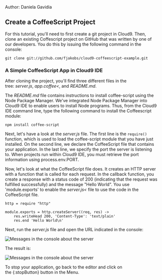 Author: Daniela Gavidia

## Create a CoffeeScript Project

For this tutorial, you'll need to first create a git project in Cloud9. Then, clone an existing Coffescript project on GitHub that was written by one of our developers. You do this by issuing the following command in the console:

	git clone git://github.com/fjakobs/cloud9-coffeescript-example.git

### A Simple CoffeeScript App in Cloud9 IDE

After cloning the project, you'll find three different files in the tree: _server.js_, _app.coffee<_, and _README.md_.

The _README.md_ file contains instructions to install coffee-script using the Node Package Manager. We've integrated Node Package Manager into Cloud9 IDE to enable users to install Node programs. Thus, from the Cloud9 IDE command line, type the following command to install the Coffeescript module:

	npm install coffee-script

Next, let's have a look at the _server.js_ file. The first line is the `require()` function, which is used to load the coffee-script module that you have just installed. On the second line, we declare the CoffeeScript file that contains your application. In the last line, we specify the port the server is listening to. When projects run within Cloud9 IDE, you must retrieve the port information using process.env.PORT.

Now, let's look at what the CoffeeScript file does. It creates an HTTP server with a function that is called for each request. In the callback function, you create a response with a status code of 200 (indicating that the request was fulfilled successfully) and the message "Hello World". You use 'module.exports' to enable the _server.js<_ file to use the code in the CoffeeScript file.

	http = require "http"

	module.exports = http.createServer((req, res) ->
	    res.writeHead 200, 'Content-Type': 'text/plain'
	    res.end 'Hello World\n'

Next, run the _server.js_ file and open the URL indicated in the console:

![Messages in the console about the server](./images/consoleServerMessage.png)

The result is:

![Messages in the console about the server](./images/coffescriptServer.png)

To stop your application, go back to the editor and click on the {:stopButton} button in the Menu.